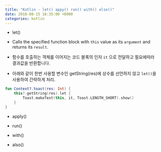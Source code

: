 ```yaml
---
title: "Kotlin - let() appy() run() with() also()"
date: 2018-08-15 16:35:00 +0900
categories: kotlin
---
```


- let()
 - Calls the specified function block with ```this``` value as its ```argument``` and returns its ```result```.
	
 - 함수를 호출하는 객체를 이어지는 코드 블록의 인자 ```it``` 으로 전달하고 필요에따라 결과값을 반환합니다.

 - 아래와 같이 한번 사용할 변수인 getString(res)에 상수를 선언하지 않고 ```let()```을 사용하여 간략하게 처리.
 
```kotlin
fun Context?.toast(res: Int) {
    this?.getString(res).let {
        Toast.makeText(this, it, Toast.LENGTH_SHORT).show()        
    }
}
```
	
	
- apply()

- run()
- with()
- also()